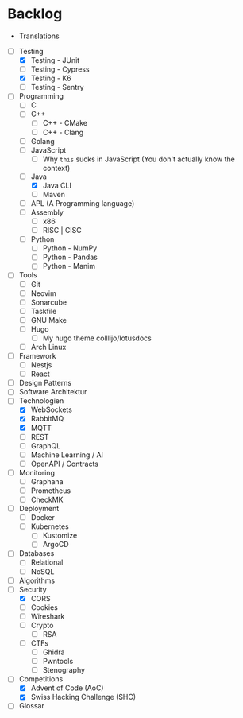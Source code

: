 # Backlog

- Translations

- [ ] Testing
  - [x] Testing - JUnit
  - [ ] Testing - Cypress
  - [x] Testing - K6
  - [ ] Testing - Sentry
- [ ] Programming
  - [ ] C
  - [ ] C++
    - [ ] C++ - CMake
    - [ ] C++ - Clang
  - [ ] Golang
  - [ ] JavaScript
    - [ ] Why `this` sucks in JavaScript (You don't actually know the context)
  - [ ] Java
    - [x] Java CLI
    - [ ] Maven
  - [ ] APL (A Programming language)
  - [ ] Assembly
    - [ ] x86
    - [ ] RISC | CISC
  - [ ] Python
    - [ ] Python - NumPy
    - [ ] Python - Pandas
    - [ ] Python - Manim
- [ ] Tools
  - [ ] Git
  - [ ] Neovim
  - [ ] Sonarcube
  - [ ] Taskfile
  - [ ] GNU Make
  - [ ] Hugo
    - [ ] My hugo theme colllijo/lotusdocs
  - [ ] Arch Linux
- [ ] Framework
  - [ ] Nestjs
  - [ ] React
- [ ] Design Patterns
- [ ] Software Architektur
- [ ] Technologien
  - [x] WebSockets
  - [x] RabbitMQ
  - [x] MQTT
  - [ ] REST
  - [ ] GraphQL
  - [ ] Machine Learning / AI
  - [ ] OpenAPI / Contracts
- [ ] Monitoring
  - [ ] Graphana
  - [ ] Prometheus
  - [ ] CheckMK
- [ ] Deployment
  - [ ] Docker
  - [ ] Kubernetes
    - [ ] Kustomize
    - [ ] ArgoCD
- [ ] Databases
  - [ ] Relational
  - [ ] NoSQL
- [ ] Algorithms
- [ ] Security
  - [x] CORS
  - [ ] Cookies
  - [ ] Wireshark
  - [ ] Crypto
    - [ ] RSA
  - [ ] CTFs
    - [ ] Ghidra
    - [ ] Pwntools
    - [ ] Stenography
- [ ] Competitions
  - [x] Advent of Code (AoC)
  - [x] Swiss Hacking Challenge (SHC)
- [ ] Glossar
